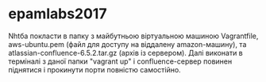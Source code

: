 # epamlabs2017
Nhtба покласти в папку з майбутньою віртуальною машиною Vagrantfile, aws-ubuntu.pem (файл для доступу на віддалену amazon-машину), та atlassian-confluence-6.5.2.tar.gz (архів із сервером). Далі виконати в терміналі з даної папки "vagrant up" і confluence-сервер повинен піднятися і прокинути порти повністю самостійно.
